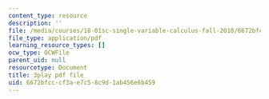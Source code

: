 ```yaml
---
content_type: resource
description: ''
file: /media/courses/18-01sc-single-variable-calculus-fall-2010/6672bfcccf3ae7c58c9d1ab456e6b459_CXKoCMVqM9s.pdf
file_type: application/pdf
learning_resource_types: []
ocw_type: OCWFile
parent_uid: null
resourcetype: Document
title: 3play pdf file
uid: 6672bfcc-cf3a-e7c5-8c9d-1ab456e6b459
---
```


